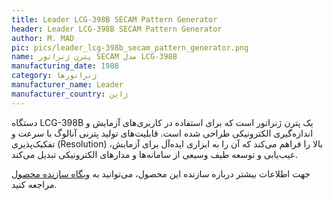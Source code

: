 ```yaml
---
title: Leader LCG-398B SECAM Pattern Generator
header: Leader LCG-398B SECAM Pattern Generator
author: M. MAD
pic: pics/leader_lcg-398b_secam_pattern_generator.png
name: پترن ژنراتور SECAM مدل LCG-398B
manufacturing_date: 1988
category: ژنراتورها
manufacturer_name: Leader
manufacturer_country: ژاپن
---
```

<p>
دستگاه
<span class="english-text">LCG-398B</span>
یک پترن ژنراتور است که برای استفاده در کاربری‌های آزمایش و اندازه‌گیری
الکترونیکی طراحی شده است. قابلیت‌های تولید پترنی آنالوگ با سرعت و تفکیک‌پذیری
<span class="english-text">(Resolution)</span>
بالا را فراهم می‌کند که آن را به ابزاری ایده‌آل برای آزمایش، عیب‌یابی و توسعه
طیف وسیعی از سامانه‌ها و مدارهای الکترونیکی تبدیل می‌کند.
</p>
<p>
جهت اطلاعات بیشتر درباره سازنده این محصول، می‌توانید به
<a href="https://www.leader.co.jp/en/company/overview/history/" title="وبگاه شرکت Leader">وبگاه سازنده محصول</a>
مراجعه کنید.
</p>
